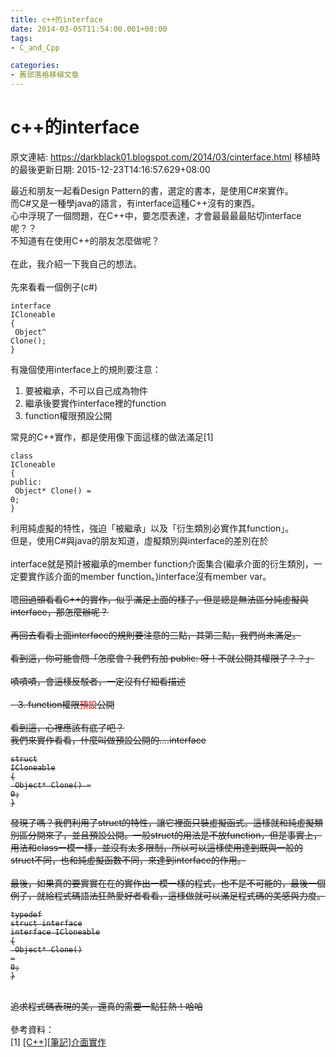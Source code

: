 ```yaml
---
title: c++的interface
date: 2014-03-05T11:54:00.001+08:00
tags: 
- C_and_Cpp

categories:
- 舊部落格移植文章
---
```


# c++的interface

原文連結: https://darkblack01.blogspot.com/2014/03/cinterface.html
移植時的最後更新日期: 2015-12-23T14:16:57.629+08:00

最近和朋友一起看Design Pattern的書，選定的書本，是使用C#來實作。<br />而C#又是一種學java的語言，有interface這種C++沒有的東西。<br />心中浮現了一個問題，在C++中，要怎麼表達，才會最最最最貼切interface呢？？<br />不知道有在使用C++的朋友怎麼做呢？<br /><br />在此，我介紹一下我自己的想法。<br /><br />先來看看一個例子(c#)<br /><pre class="prettyprint"><code>interface ICloneable<br />{<br />    Object^ Clone();<br />}</code></pre>有幾個使用interface上的規則要注意：<br /><ol><li>要被繼承，不可以自己成為物件</li><li>繼承後要實作interface裡的function</li><li>function權限預設公開</li></ol>常見的C++實作，都是使用像下面這樣的做法滿足[1]<br /><pre class="prettyprint"><code>class ICloneable<br />{<br />public:<br />    Object* Clone() = 0;<br />}</code></pre>利用純虛擬的特性，強迫「被繼承」以及「衍生類別必實作其function」。<br />但是，使用C#與java的朋友知道，虛擬類別與interface的差別在於<br /><br />interface就是預計被繼承的member&nbsp;function介面集合(繼承介面的衍生類別，一定要實作該介面的member function。)interface沒有member var。<br /><br />嗯~~回過頭看看C++的實作，似乎滿足上面的樣子，但是總是無法區分純虛擬與interface，那怎麼辦呢？<br /><br />再回去看看上面interface的規則要注意的三點，其第三點，我們尚未滿足。<br /><br />看到這，你可能會問「怎麼會？我們有加 public: 呀！不就公開其權限了？？」<br /><br />嘖嘖嘖，會這樣反駁者，一定沒有仔細看描述<br /><br />&nbsp; &nbsp;3. function權限<span style="color: #cc0000;">預設</span>公開<br /><br />看到這，心裡應該有底了吧？<br />我們來實作看看，什麼叫做預設公開的....interface<br /><pre class="prettyprint"><code>struct ICloneable<br />{<br />    Object* Clone() = 0;<br />}</code></pre>發現了嗎？我們利用了struct的特性，讓它裡面只裝虛擬函式。這樣就和純虛擬類別區分開來了，並且預設公開。一般struct的用法是不放function，但是事實上，用法和class一模一樣，並沒有太多限制，所以可以這樣使用達到既與一般的struct不同，也和純虛擬函數不同，來達到interface的作用。<br /><br />最後，如果真的要實實在在的實作出一模一樣的程式，也不是不可能的，最後一個例子，就給程式碼語法狂熱愛好者看看，這樣做就可以滿足程式碼的美感與力度。<br /><pre class="prettyprint"><code>typedef struct interface<br />interface ICloneable<br />{<br />    Object* Clone() = 0;<br />}</code></pre><br />追求程式碼表現的美，還真的需要一點狂熱！哈哈~~<br /><br />參考資料：<br />[1]  <a href="http://scriptjerks.blogspot.tw/2012/06/c.html">[C++][筆記]介面實作</a>
